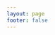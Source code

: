 ```yaml
---
layout: page
footer: false
---
```


<script setup>
import BlogHome from './BlogHome.vue'
</script>

<BlogHome />
